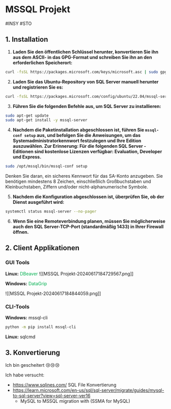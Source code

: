 # MSSQL Projekt
#INSY #STO 

## 1. Installation

1. **Laden Sie den öffentlichen Schlüssel herunter, konvertieren Sie ihn aus dem ASCII- in das GPG-Format und schreiben Sie ihn an den erforderlichen Speicherort:**

```bash
curl -fsSL https://packages.microsoft.com/keys/microsoft.asc | sudo gpg --dearmor -o /usr/share/keyrings/microsoft-prod.gpg
```


2. **Laden Sie das Ubuntu-Repository von SQL Server manuell herunter und registrieren Sie es:**

```bash
curl -fsSL https://packages.microsoft.com/config/ubuntu/22.04/mssql-server-2022.list | sudo tee /etc/apt/sources.list.d/mssql-server-2022.list
```


3. **Führen Sie die folgenden Befehle aus, um SQL Server zu installieren:**

```bash
sudo apt-get update
sudo apt-get install -y mssql-server
```

4. **Nachdem die Paketinstallation abgeschlossen ist, führen Sie `mssql-conf setup` aus, und befolgen Sie die Anweisungen, um das Systemadministratorkennwort festzulegen und Ihre Edition auszuwählen. Zur Erinnerung: Für die folgenden SQL Server -Editionen sind kostenlose Lizenzen verfügbar: Evaluation, Developer und Express.**

```bash
sudo /opt/mssql/bin/mssql-conf setup
```
Denken Sie daran, ein sicheres Kennwort für das SA-Konto anzugeben. Sie benötigen mindestens 8 Zeichen, einschließlich Großbuchstaben und Kleinbuchstaben, Ziffern und/oder nicht-alphanumerische Symbole.


5. **Nachdem die Konfiguration abgeschlossen ist, überprüfen Sie, ob der Dienst ausgeführt wird:**
```bash
systemctl status mssql-server --no-pager
```


6. **Wenn Sie eine Remoteverbindung planen, müssen Sie möglicherweise auch den SQL Server-TCP-Port (standardmäßig 1433) in Ihrer Firewall öffnen.**


## 2. Client Applikationen

### GUI Tools

**Linux:**
<span style="color:#00b050">DBeaver</span>
![[MSSQL Projekt-20240617184729567.png]]

**Windows:**
<span style="color:#00b050">DataGrip</span>

![[MSSQL Projekt-20240617184844059.png]]


### CLI-Tools

**Windows:** mssql-cli

```bash
python -m pip install mssql-cli
```

**Linux:** sqlcmd


## 3. Konvertierung

Ich bin gescheitert 😢😢😢

Ich habe versucht: 
- https://www.sqlines.com/ SQL File Konvertierung
- https://learn.microsoft.com/en-us/sql/sql-server/migrate/guides/mysql-to-sql-server?view=sql-server-ver16
	- MySQL to MSSQL migration with (SSMA for MySQL)